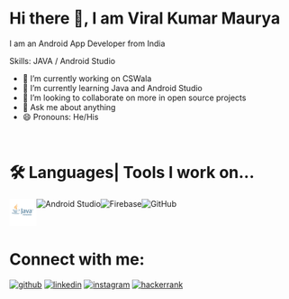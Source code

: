 <h1> Hi there 👋, I am Viral Kumar Maurya</h1>

</h2> I am an Android App Developer from India</h2> 

Skills: JAVA / Android Studio

- 🔭 I’m currently working on CSWala 
- 🌱 I’m currently learning Java and Android Studio 
- 👯 I’m looking to collaborate on more in open source projects 
- 💬 Ask me about anything 
- 😄 Pronouns: He/His 



<br><h1>🛠️ Languages| Tools I work on...</h1>
<div style="display:flex;">
 <a><img height="48" src="https://raw.githubusercontent.com/github/explore/80688e429a7d4ef2fca1e82350fe8e3517d3494d/topics/java/java.png" alt="java"></a>
 <a><img height="48" src="https://1.bp.blogspot.com/-LgTa-xDiknI/X4EflN56boI/AAAAAAAAPuk/24YyKnqiGkwRS9-_9suPKkfsAwO4wHYEgCLcBGAsYHQ/s0/image9.png" alt="Android Studio"></a>
 <a><img height="48" src="https://img.icons8.com/color/452/firebase.png" alt="Firebase"></a>
 <a><img height="48" src="http://pngimg.com/uploads/github/github_PNG40.png" alt="GitHub"></a>
 </div> 

<h1> Connect with me: </h1>

[<img src='https://cdn.jsdelivr.net/npm/simple-icons@3.0.1/icons/github.svg' alt='github' height='40'>](https://github.com/viralkumar28)  [<img src='https://cdn.jsdelivr.net/npm/simple-icons@3.0.1/icons/linkedin.svg' alt='linkedin' height='40'>](https://www.linkedin.com/in/viral-kumar-maurya-437652125//)  [<img src='https://cdn.jsdelivr.net/npm/simple-icons@3.0.1/icons/instagram.svg' alt='instagram' height='40'>](https://www.instagram.com/viralkumar01/)  [<img src='https://cdn.jsdelivr.net/npm/simple-icons@3.0.1/icons/hackerrank.svg' alt='hackerrank' height='40'>](https://www.hackerrank.com/viralkumarmaurya)  




